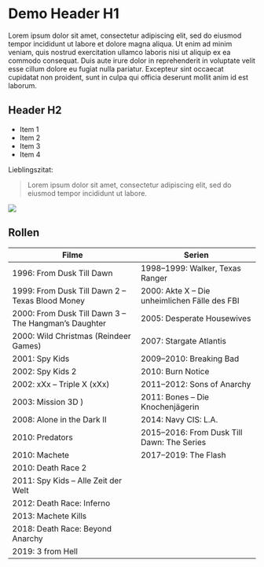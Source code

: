 # Demo Header H1

Lorem ipsum dolor sit amet, consectetur adipiscing elit, sed do eiusmod tempor incididunt ut labore et dolore magna aliqua. Ut enim ad minim veniam, quis nostrud exercitation ullamco laboris nisi ut aliquip ex ea commodo consequat. Duis aute irure dolor in reprehenderit in voluptate velit esse cillum dolore eu fugiat nulla pariatur. Excepteur sint occaecat cupidatat non proident, sunt in culpa qui officia deserunt mollit anim id est laborum.

## Header H2

* Item 1
* Item 2
* Item 3
* Item 4

Lieblingszitat:

> Lorem ipsum dolor sit amet, consectetur adipiscing elit, sed do eiusmod tempor incididunt ut labore.


<img src="https://images.freeimages.com/images/small-previews/d2f/bluebells-2007-1374105.jpg"/>


## Rollen
|Filme | Serien |
|------|--------|
|1996: From Dusk Till Dawn | 1998–1999: Walker, Texas Ranger |
|1999: From Dusk Till Dawn 2 – Texas Blood Money | 2000: Akte X – Die unheimlichen Fälle des FBI |
|2000: From Dusk Till Dawn 3 – The Hangman’s Daughter | 2005: Desperate Housewives|
|2000: Wild Christmas (Reindeer Games) | 2007: Stargate Atlantis |
|2001: Spy Kids | 2009–2010: Breaking Bad |
|2002: Spy Kids 2  | 2010: Burn Notice |
|2002: xXx – Triple X (xXx) | 2011–2012: Sons of Anarchy |
|2003: Mission 3D ) | 2011: Bones – Die Knochenjägerin|
|2008: Alone in the Dark II | 2014: Navy CIS: L.A. |
|2010: Predators | 2015–2016: From Dusk Till Dawn: The Series |
|2010: Machete | 2017–2019: The Flash |
|2010: Death Race 2 | 
|2011: Spy Kids – Alle Zeit der Welt | 
|2012: Death Race: Inferno | 
|2013: Machete Kills | 
|2018: Death Race: Beyond Anarchy | 
|2019: 3 from Hell | 



